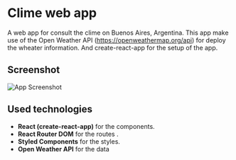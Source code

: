 
# Clime web app

A web app for consult the clime on Buenos Aires, Argentina. This app make use of the Open Weather API (https://openweathermap.org/api) for deploy the wheater information. And create-react-app for the setup of the app.



## Screenshot

![App Screenshot](https://nachoramirez.github.io/clime/og.png)


## Used technologies

- **React (create-react-app)**  for the components.
- **React Router DOM** for the routes .
- **Styled Components** for the styles.
- **Open Weather API** for the data





